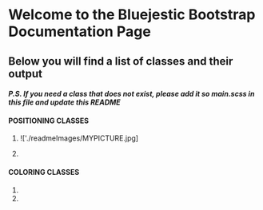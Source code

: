 # Welcome to the Bluejestic Bootstrap Documentation Page
## Below you will find a list of classes and their output

#### *P.S. If you need a class that does not exist, please add it so main.scss in this file and update this README*

#### **POSITIONING CLASSES**

1. !['./readmeImages/MYPICTURE.jpg]

1.

#### **COLORING CLASSES**

1.

1.